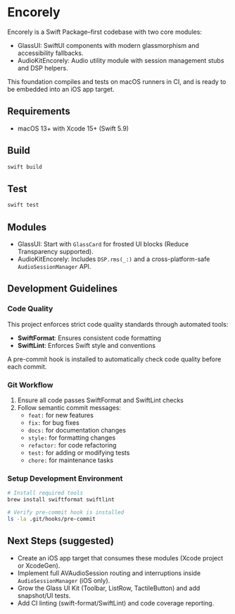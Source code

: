 # Encorely

Encorely is a Swift Package–first codebase with two core modules:

- GlassUI: SwiftUI components with modern glassmorphism and accessibility fallbacks.
- AudioKitEncorely: Audio utility module with session management stubs and DSP helpers.

This foundation compiles and tests on macOS runners in CI, and is ready to be embedded into an iOS app target.

## Requirements
- macOS 13+ with Xcode 15+ (Swift 5.9)

## Build
```bash
swift build
```

## Test
```bash
swift test
```

## Modules
- GlassUI: Start with `GlassCard` for frosted UI blocks (Reduce Transparency supported).
- AudioKitEncorely: Includes `DSP.rms(_:)` and a cross-platform-safe `AudioSessionManager` API.

## Development Guidelines

### Code Quality

This project enforces strict code quality standards through automated tools:

- **SwiftFormat**: Ensures consistent code formatting
- **SwiftLint**: Enforces Swift style and conventions

A pre-commit hook is installed to automatically check code quality before each commit.

### Git Workflow

1. Ensure all code passes SwiftFormat and SwiftLint checks
2. Follow semantic commit messages:
   - `feat:` for new features
   - `fix:` for bug fixes
   - `docs:` for documentation changes
   - `style:` for formatting changes
   - `refactor:` for code refactoring
   - `test:` for adding or modifying tests
   - `chore:` for maintenance tasks

### Setup Development Environment

```bash
# Install required tools
brew install swiftformat swiftlint

# Verify pre-commit hook is installed
ls -la .git/hooks/pre-commit
```

## Next Steps (suggested)
- Create an iOS app target that consumes these modules (Xcode project or XcodeGen).
- Implement full AVAudioSession routing and interruptions inside `AudioSessionManager` (iOS only).
- Grow the Glass UI Kit (Toolbar, ListRow, TactileButton) and add snapshot/UI tests.
- Add CI linting (swift-format/SwiftLint) and code coverage reporting.
